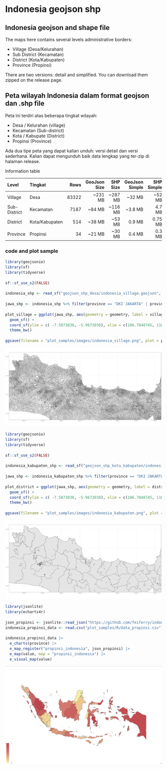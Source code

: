 # Indonesia geojson shp

## Indonesia geojson and shape file
The maps here contains several levels administrative borders:
- Village (Desa/Kelurahan)
- Sub District (Kecamatan)
- District (Kota/Kabupaten)
- Province (Propinsi)

There are two versions: detail and simplified. You can download them zipped on the release page.

## Peta wilayah Indonesia dalam format geojson dan .shp file
Peta ini terdiri atas beberapa tingkat wilayah:
- Desa / Kelurahan (village)
- Kecamatan (Sub-district)
- Kota / Kabupate (District)
- Propinsi (Province)

Ada dua tipe peta yang dapat kalian unduh: versi detail dan versi sederhana. 
Kalian dapat mengunduh baik data lengkap yang ter-zip di halaman release.

Information table

| Level | Tingkat | Rows | GeoJson Size | SHP Size |  GeoJson Simple | SHP Simple |
| :---- | :------ | ---: | -----------: | -------: | -----------: | -------: |
| Village | Desa | 83322 | ~231 MB | ~287 MB | ~32 MB | ~52 MB |
| Sub-District | Kecamatan | 7187 | ~84 MB | ~116 MB | ~3.8 MB | 4.7 MB |
| District | Kota/Kabupaten | 514 | ~38 MB | ~53 MB | 0.9 MB | 0.75 MB |
| Province | Propinsi | 34 | ~21 MB | ~30 MB | 0.4 MB | 0.3 MB |

### code and plot sample

```r
library(geojsonio)
library(sf)
library(tidyverse)

sf::sf_use_s2(FALSE)

indonesia_shp <- read_sf("geojson_shp_desa/indonesia_village.geojson", type = 4)

jawa_shp <- indonesia_shp %>% filter(province == "DKI JAKARTA" | province == "JAWA BARAT" | province == "JAWA TENGAH")

plot_village = ggplot(jawa_shp, aes(geometry = geometry, label = village)) + 
  geom_sf() + 
  coord_sf(ylim = c( -7.5873038, -5.9673038), xlim = c(106.7848745, 110.4848745)) +
  theme_bw()

ggsave(filename = "plot_samples/images/indonesia_village.png", plot = plot_village, width = 20, height = 10, units = "in", dpi = 300)
```

![village plot](plot_samples/images/indonesia_village.png)


```r
library(geojsonio)
library(sf)
library(tidyverse)

sf::sf_use_s2(FALSE)

indonesia_kabupaten_shp <- read_sf("geojson_shp_kota_kabupaten/indonesia_kabupaten.geojson", type = 4)

jawa_shp <- indonesia_kabupaten_shp %>% filter(province == "DKI JAKARTA" | province == "JAWA BARAT" | province == "JAWA TENGAH")

plot_district = ggplot(jawa_shp, aes(geometry = geometry, label = district)) + 
  geom_sf() + 
  coord_sf(ylim = c( -7.5873038, -5.9673038), xlim = c(106.7848745, 110.4848745)) +
  theme_bw()

ggsave(filename = "plot_samples/images/indonesia_kabupaten.png", plot = plot_district, width = 20, height = 10, units = "in", dpi = 300)

```
![village plot](plot_samples/images/indonesia_kabupaten.png)


```r
library(jsonlite)
library(echarts4r)

json_propinsi <- jsonlite::read_json("https://github.com/feiferry/indonesia_geojson/raw/main/geojson_shp_provinsi/indonesia_province.geojson")
indonesia_propinsi_data <- read.csv("plot_samples/R/data_propinsi.csv")

indonesia_propinsi_data |>
  e_charts(province) |>
  e_map_register("propinsi_indonesia", json_propinsi) |>
  e_map(value, map = "propinsi_indonesia") |> 
  e_visual_map(value)
```
![village plot](plot_samples/images/plot_propinsi.png)

